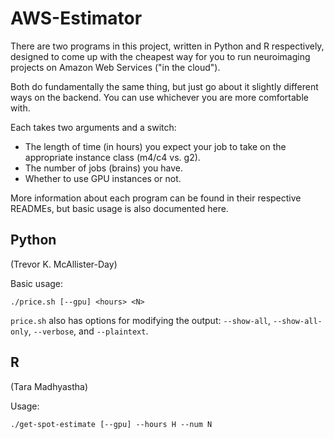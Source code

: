 # AWS-Estimator

There are two programs in this project, written in Python and R respectively, designed to come up with the cheapest way for you to run neuroimaging  projects on Amazon Web Services ("in the cloud").

Both do fundamentally the same thing, but just go about it slightly different ways on the backend. You can use whichever you are more comfortable with.

Each takes two arguments and a switch: 

 + The length of time (in hours) you expect your job to take on the appropriate instance class (m4/c4 vs. g2).
 + The number of jobs (brains) you have.
 + Whether to use GPU instances or not.

More information about each program can be found in their respective READMEs, but basic usage is also documented here.

## Python
(Trevor K. McAllister-Day)

Basic usage:

    ./price.sh [--gpu] <hours> <N>

`price.sh` also has options for modifying the output: `--show-all`, `--show-all-only`, `--verbose`, and `--plaintext`.

## R
(Tara Madhyastha)

Usage:

    ./get-spot-estimate [--gpu] --hours H --num N